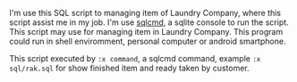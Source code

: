 I'm use this SQL script to managing item of Laundry Company, where this script assist me in my job. I'm use [sqlcmd](https://github.com/daeyath/sqlcmd), a sqlite console to run the script. This script may use for managing item in Laundry Company. This program could run in shell enviromment, personal computer or android smartphone.

This script executed by `:x command`, a sqlcmd command, example `:x sql/rak.sql` for show finished item and ready taken by customer.
